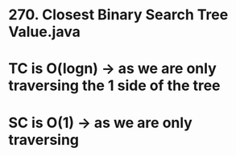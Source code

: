 # 270. Closest Binary Search Tree Value.java
# TC is O(logn) -> as we are only traversing the 1 side of the tree
# SC is O(1) -> as we are only traversing
